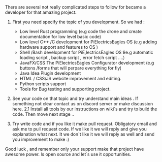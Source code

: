 There are several not really complicated steps to follow for became a developer for that amazing project.

1. First you need specify the topic of you development. So we had :
   * Low level Rust programming (e.g code the drone and create documentation for low level basic code)
   * Low level C++ /C development for PiElectricsEagles OS (e.g adding hardware support and features to OS )
   * Shell /Bash development for  PiE,lectricsEagles OS 9e.g automatic loading script , backup script , error fetch script ....)
   * JavaFX/CSS The PiElectricsEagles Configurator development (e.g buttons /forms that will perpare everything for fly)
   * Java Idea Plugin development 
   * HTML / CSS/JS website improvement and editing.
   * Python scripts support
   * Tools for Bug testing and supporting project.

2. See your code on that topic and try understand main ideas . If something not clear contact us on discord server or make discussion here.
2.1 Install all tools by our instructions on wiki`s and try to build the code. Then move next stage ..
3. Try write code and if you like it  make pull request. Obligatory email and ask me to pull request code. If we like it we will reply and give you explanation what next. It we don`t like it we will reply as well and send you improvement to make :) 

Good luck , and remember only your support make that project have awesome power. Is open source and let`s use it opportunities.
   








 
